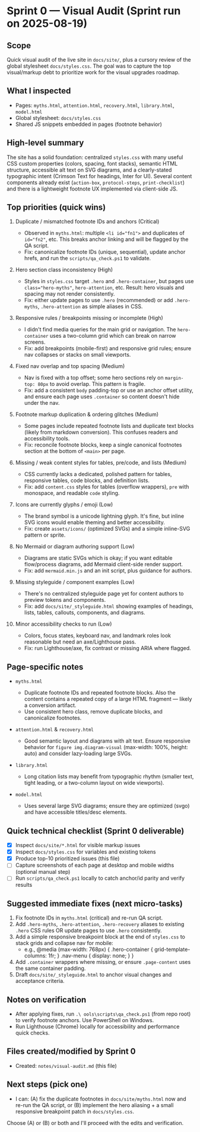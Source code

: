 Sprint 0 — Visual Audit (Sprint run on 2025-08-19)
===============================================

Scope
-----
Quick visual audit of the live site in `docs/site/`, plus a cursory review of the global stylesheet `docs/styles.css`. The goal was to capture the top visual/markup debt to prioritize work for the visual upgrades roadmap.

What I inspected
-----------------
- Pages: `myths.html`, `attention.html`, `recovery.html`, `library.html`, `model.html`
- Global stylesheet: `docs/styles.css`
- Shared JS snippets embedded in pages (footnote behavior)

High-level summary
------------------
The site has a solid foundation: centralized `styles.css` with many useful CSS custom properties (colors, spacing, font stacks), semantic HTML structure, accessible alt text on SVG diagrams, and a clearly-stated typographic intent (Crimson Text for headings, Inter for UI). Several content components already exist (`action-box`, `protocol-steps`, `print-checklist`) and there is a lightweight footnote UX implemented via client-side JS.

Top priorities (quick wins)
--------------------------
1. Duplicate / mismatched footnote IDs and anchors (Critical)
   - Observed in `myths.html`: multiple `<li id="fn1">` and duplicates of `id="fn2"`, etc. This breaks anchor linking and will be flagged by the QA script.
   - Fix: canonicalize footnote IDs (unique, sequential), update anchor hrefs, and run the `scripts/qa_check.ps1` to validate.

2. Hero section class inconsistency (High)
   - Styles in `styles.css` target `.hero` and `.hero-container`, but pages use `class="hero-myths"`, `hero-attention`, etc. Result: hero visuals and spacing may not render consistently.
   - Fix: either update pages to use `.hero` (recommended) or add `.hero-myths`, `.hero-attention` as simple aliases in CSS.

3. Responsive rules / breakpoints missing or incomplete (High)
   - I didn't find media queries for the main grid or navigation. The `hero-container` uses a two-column grid which can break on narrow screens.
   - Fix: add breakpoints (mobile-first) and responsive grid rules; ensure nav collapses or stacks on small viewports.

4. Fixed nav overlap and top spacing (Medium)
   - Nav is fixed with a top offset; some hero sections rely on `margin-top: 80px` to avoid overlap. This pattern is fragile.
   - Fix: add a consistent `body` padding-top or use an anchor offset utility, and ensure each page uses `.container` so content doesn't hide under the nav.

5. Footnote markup duplication & ordering glitches (Medium)
   - Some pages include repeated footnote lists and duplicate text blocks (likely from markdown conversion). This confuses readers and accessibility tools.
   - Fix: reconcile footnote blocks, keep a single canonical footnotes section at the bottom of `<main>` per page.

6. Missing / weak content styles for tables, pre/code, and lists (Medium)
   - CSS currently lacks a dedicated, polished pattern for tables, responsive tables, code blocks, and definition lists.
   - Fix: add `content.css` styles for tables (overflow wrappers), `pre` with monospace, and readable `code` styling.

7. Icons are currently glyphs / emoji (Low)
   - The brand symbol is a unicode lightning glyph. It's fine, but inline SVG icons would enable theming and better accessibility.
   - Fix: create `assets/icons/` (optimized SVGs) and a simple inline-SVG pattern or sprite.

8. No Mermaid or diagram authoring support (Low)
   - Diagrams are static SVGs which is okay; if you want editable flow/process diagrams, add Mermaid client-side render support.
   - Fix: add `mermaid.min.js` and an init script, plus guidance for authors.

9. Missing styleguide / component examples (Low)
   - There's no centralized styleguide page yet for content authors to preview tokens and components.
   - Fix: add `docs/site/_styleguide.html` showing examples of headings, lists, tables, callouts, components, and diagrams.

10. Minor accessibility checks to run (Low)
    - Colors, focus states, keyboard nav, and landmark roles look reasonable but need an axe/Lighthouse pass.
    - Fix: run Lighthouse/axe, fix contrast or missing ARIA where flagged.

Page-specific notes
-------------------
- `myths.html`
  - Duplicate footnote IDs and repeated footnote blocks. Also the content contains a repeated copy of a large HTML fragment — likely a conversion artifact.
  - Use consistent hero class, remove duplicate blocks, and canonicalize footnotes.

- `attention.html` & `recovery.html`
  - Good semantic layout and diagrams with alt text. Ensure responsive behavior for `figure img.diagram-visual` (max-width: 100%, height: auto) and consider lazy-loading large SVGs.

- `library.html`
  - Long citation lists may benefit from typographic rhythm (smaller text, tight leading, or a two-column layout on wide viewports).

- `model.html`
  - Uses several large SVG diagrams; ensure they are optimized (svgo) and have accessible titles/desc elements.

Quick technical checklist (Sprint 0 deliverable)
-----------------------------------------------
- [x] Inspect `docs/site/*.html` for visible markup issues
- [x] Inspect `docs/styles.css` for variables and existing tokens
- [x] Produce top-10 prioritized issues (this file)
- [ ] Capture screenshots of each page at desktop and mobile widths (optional manual step)
- [ ] Run `scripts/qa_check.ps1` locally to catch anchor/id parity and verify results

Suggested immediate fixes (next micro-tasks)
--------------------------------------------
1. Fix footnote IDs in `myths.html` (critical) and re-run QA script.
2. Add `.hero-myths`, `.hero-attention`, `.hero-recovery` aliases to existing `.hero` CSS rules OR update pages to use `.hero` consistently.
3. Add a simple responsive breakpoint block at the end of `styles.css` to stack grids and collapse nav for mobile:
   - e.g., @media (max-width: 768px) { .hero-container { grid-template-columns: 1fr; } .nav-menu { display: none; } }
4. Add `.container` wrappers where missing, or ensure `.page-content` uses the same container padding.
5. Draft `docs/site/_styleguide.html` to anchor visual changes and acceptance criteria.

Notes on verification
---------------------
- After applying fixes, run `.\	ools\scripts\qa_check.ps1` (from repo root) to verify footnote anchors. Use PowerShell on Windows.
- Run Lighthouse (Chrome) locally for accessibility and performance quick checks.

Files created/modified by Sprint 0
---------------------------------
- Created: `notes/visual-audit.md` (this file)

Next steps (pick one)
---------------------
- I can: (A) fix the duplicate footnotes in `docs/site/myths.html` now and re-run the QA script, or (B) implement the hero aliasing + a small responsive breakpoint patch in `docs/styles.css`.

Choose (A) or (B) or both and I'll proceed with the edits and verification.
